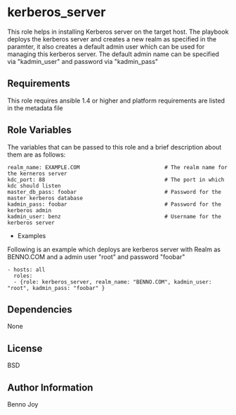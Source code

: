 kerberos_server
========

This role helps in installing Kerberos server on the target host. 
The playbook deploys the kerberos server and creates a new realm as specified in the paramter, it also creates a default admin user which can be used for managing this kerberos server. The default admin name can be specified via "kadmin_user" and password via "kadmin_pass"

Requirements
------------

This role requires ansible 1.4 or higher and platform requirements are listed in the metadata file

Role Variables
--------------

The variables that can be passed to this role and a brief description about them are as follows:

```
realm_name: EXAMPLE.COM                           # The realm name for the kerneros server
kdc_port: 88                                      # The port in which kdc should listen
master_db_pass: foobar                            # Password for the master kerberos database
kadmin_pass: foobar                               # Password for the kerberos admin
kadmin_user: benz                                 # Username for the kerberos server
```
- Examples

Following is an example which deploys are kerberos server with Realm as BENNO.COM and a admin user "root" and password "foobar"

```
- hosts: all
  roles:
  - {role: kerberos_server, realm_name: "BENNO.COM", kadmin_user: "root", kadmin_pass: "foobar" }

```

Dependencies
------------

None

License
-------

BSD

Author Information
------------------

Benno Joy

